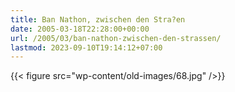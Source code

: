 ```yaml
---
title: Ban Nathon, zwischen den Stra?en
date: 2005-03-18T22:28:00+00:00
url: /2005/03/ban-nathon-zwischen-den-strassen/
lastmod: 2023-09-10T19:14:12+07:00
---
```

{{< figure src="wp-content/old-images/68.jpg" />}}
